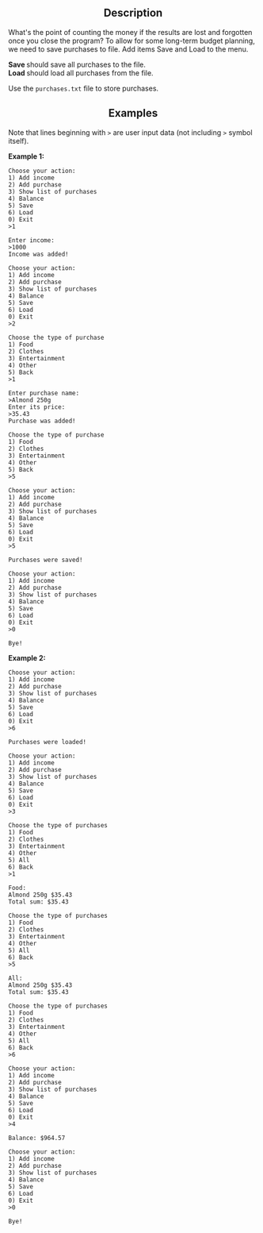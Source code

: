<h2 style="text-align: center;">Description</h2>

<p>What's the point of counting the money if the results are lost and forgotten once you close the program? To allow for some long-term budget planning, we need to save purchases to file. Add items Save and Load to the menu.</p>

<p><strong>Save </strong>should save all purchases to the file.<br>
<strong>Load </strong>should load all purchases from the file.</p>

<p>Use the <code class="java">purchases.txt</code> file to store purchases.</p>

<h2 style="text-align: center;">Examples</h2>

<p>Note that lines beginning with <code class="java">&gt;</code> are user input data (not including <code class="java">&gt;</code> symbol itself).</p>

<p><strong>Example 1:</strong></p>

<pre><code class="language-no-highlight">Choose your action:
1) Add income
2) Add purchase
3) Show list of purchases
4) Balance
5) Save
6) Load
0) Exit
&gt;1

Enter income:
&gt;1000
Income was added!

Choose your action:
1) Add income
2) Add purchase
3) Show list of purchases
4) Balance
5) Save
6) Load
0) Exit
&gt;2

Choose the type of purchase
1) Food
2) Clothes
3) Entertainment
4) Other
5) Back
&gt;1

Enter purchase name:
&gt;Almond 250g
Enter its price:
&gt;35.43
Purchase was added!

Choose the type of purchase
1) Food
2) Clothes
3) Entertainment
4) Other
5) Back
&gt;5

Choose your action:
1) Add income
2) Add purchase
3) Show list of purchases
4) Balance
5) Save
6) Load
0) Exit
&gt;5

Purchases were saved!

Choose your action:
1) Add income
2) Add purchase
3) Show list of purchases
4) Balance
5) Save
6) Load
0) Exit
&gt;0

Bye!</code></pre>

<p><strong>Example 2:</strong></p>

<pre><code class="language-no-highlight">Choose your action:
1) Add income
2) Add purchase
3) Show list of purchases
4) Balance
5) Save
6) Load
0) Exit
&gt;6

Purchases were loaded!

Choose your action:
1) Add income
2) Add purchase
3) Show list of purchases
4) Balance
5) Save
6) Load
0) Exit
&gt;3

Choose the type of purchases
1) Food
2) Clothes
3) Entertainment
4) Other
5) All
6) Back
&gt;1

Food:
Almond 250g $35.43
Total sum: $35.43

Choose the type of purchases
1) Food
2) Clothes
3) Entertainment
4) Other
5) All
6) Back
&gt;5

All:
Almond 250g $35.43
Total sum: $35.43

Choose the type of purchases
1) Food
2) Clothes
3) Entertainment
4) Other
5) All
6) Back
&gt;6

Choose your action:
1) Add income
2) Add purchase
3) Show list of purchases
4) Balance
5) Save
6) Load
0) Exit
&gt;4

Balance: $964.57

Choose your action:
1) Add income
2) Add purchase
3) Show list of purchases
4) Balance
5) Save
6) Load
0) Exit
&gt;0

Bye!</code></pre>
